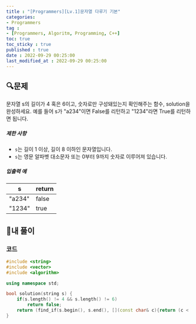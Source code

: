 ```yaml
---
title : "[Programmers][Lv.1]문자열 다루기 기본"
categories:
- Programmers
tag :
- [Programmers, Algoritm, Programming, C++]
toc: true
toc_sticky : true
published : true
date : 2022-09-29 00:25:00
last_modified_at : 2022-09-29 00:25:00
---
```


## 🔍문제

문자열 s의 길이가 4 혹은 6이고, 숫자로만 구성돼있는지 확인해주는 함수, solution을 완성하세요. 예를 들어 s가 "a234"이면 False를 리턴하고 "1234"라면 True를 리턴하면 됩니다.

##### 제한 사항

- `s`는 길이 1 이상, 길이 8 이하인 문자열입니다.
- `s`는 영문 알파벳 대소문자 또는 0부터 9까지 숫자로 이루어져 있습니다.

##### 입출력 예

| s      | return |
| ------ | ------ |
| "a234" | false  |
| "1234" | true   |



## 📝내 풀이

### 코드

```c++
#include <string>
#include <vector>
#include <algorithm>

using namespace std;

bool solution(string s) {
    if(s.length() != 4 && s.length() != 6)
        return false;
    return (find_if(s.begin(), s.end(), [](const char& c){return (c < '0' || c > '9');}) == s.end());
}
```
